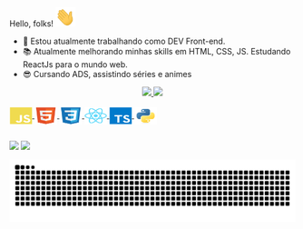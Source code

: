 Hello, folks! <img  src="https://raw.githubusercontent.com/ABSphreak/ABSphreak/master/gifs/Hi.gif" width="35px"></h1>


- 🔭 Estou atualmente trabalhando como DEV Front-end. 
- 📚 Atualmente melhorando minhas skills em HTML, CSS, JS. Estudando ReactJs para o mundo web. 
- 😎 Cursando ADS, assistindo séries e animes 

<div align="center">
  <a href="https://github.com/marevandro">
  <img height="160em" src="https://github-readme-stats.vercel.app/api?username=marevandro&show_icons=true&theme=tokyonight&include_all_commits=true&count_private=true"/>
  <img height="160em" src="https://github-readme-stats.vercel.app/api/top-langs/?username=marevandro&layout=compact&langs_count=7&theme=tokyonight"/>
</div>
  
<div style="display: inline_block"><br>
  <img align="center" alt="Mar-Js" height="30" width="40" src="https://raw.githubusercontent.com/devicons/devicon/master/icons/javascript/javascript-plain.svg">
  <img align="center" alt="Mar-HTML" height="30" width="40" src="https://raw.githubusercontent.com/devicons/devicon/master/icons/html5/html5-original.svg">
  <img align="center" alt="Mar-CSS" height="30" width="40" src="https://raw.githubusercontent.com/devicons/devicon/master/icons/css3/css3-original.svg">
  <img align="center" alt="Mar-React" height="30" width="40" src="https://raw.githubusercontent.com/devicons/devicon/master/icons/react/react-original.svg">  
   <img align="center" alt="Mar-TypeScript" height="30" width="40" src="https://raw.githubusercontent.com/devicons/devicon/master/icons/typescript/typescript-original.svg">
  <img align="center" alt="Mar-Python" height="30" width="40" src="https://raw.githubusercontent.com/devicons/devicon/master/icons/python/python-original.svg">
 
 
</div>
  
  ##
  
<div> 
  <a href = "mailto:marevandro95@gmail.com"><img src="https://img.shields.io/badge/-Gmail-%23333?style=for-the-badge&logo=gmail&logoColor=white" target="_blank"></a>
  <a href="https://www.linkedin.com/in/marevandro05/" target="_blank"><img src="https://img.shields.io/badge/-LinkedIn-%230077B5?style=for-the-badge&logo=linkedin&   logoColor=white" target="_blank"></a> 
   
  
  ![Snake animation](https://github.com/marevandro/marevandro/blob/output/github-contribution-grid-snake.svg)

  </div>

